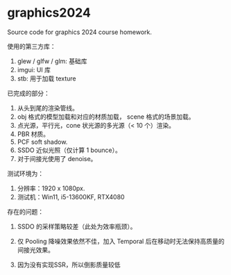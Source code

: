 # graphics2024

Source code for graphics 2024 course homework.

使用的第三方库：

1. glew / glfw / glm: 基础库
2. imgui: UI 库
3. stb: 用于加载 texture

已完成的部分：

1. 从头到尾的渲染管线。
2. obj 格式的模型加载和对应的材质加载， scene 格式的场景加载。
3. 点光源，平行光，cone 状光源的多光源（< 10 个）渲染。
4. PBR 材质。
5. PCF soft shadow.
6. SSDO 近似光照（仅计算 1 bounce）。
7. 对于间接光使用了 denoise。

测试环境为：

1. 分辨率：1920 x 1080px.
2. 测试机：Win11, i5-13600KF, RTX4080

存在的问题：

1. SSDO 的采样策略较差（此处为效率瓶颈）。
2. 仅 Pooling 降噪效果依然不佳，加入 Temporal 后在移动时无法保持高质量的间接光效果。

3. 因为没有实现SSR，所以倒影质量较低
